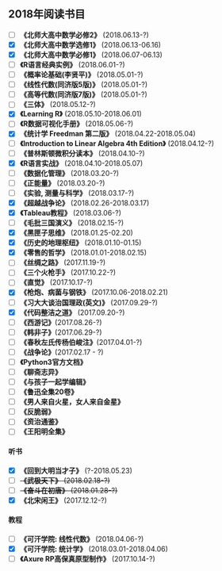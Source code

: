 ## 2018年阅读书目

- [ ] **《北师大高中数学必修2》** (2018.06.13-?)
- [x] **《北师大高中数学选修1》** (2018.06.13-06.16)
- [x] **《北师大高中数学必修1》** (2018.06.07-06.13)
- [ ] **《R语言经典实例》** (2018.06.01-?)
- [ ] **《概率论基础(李贤平)》** (2018.05.01-?)
- [ ] **《线性代数(同济版5版)》** (2018.05.01-?)
- [ ] **《高等代数(同济版7版)》** (2018.05.01-?)
- [ ] **《三体》** (2018.05.12-?)
- [x] **《Learning R》** (2018.05.10-2018.06.01)
- [ ] **《R数据可视化手册》** (2018.05.06-?)
- [x] **《统计学 Freedman 第二版》** (2018.04.22-2018.05.04)
- [ ] **《Introduction to Linear Algebra 4th Edition》** (2018.04.12-?)
- [ ] **《普林斯顿微积分读本》** (2018.04.10-?)
- [x] **《R语言实战》** (2018.04.10-2018.05.07)
- [ ] **《数据化管理》** (2018.03.20-?)
- [ ] **《正能量》** (2018.03.20-?)
- [ ] **《实验, 测量与科学》** (2018.03.17-?)
- [x] **《超越战争论》** (2018.02.26-2018.03.17)
- [x] **《Tableau教程》** (2018.03.06-?)
- [ ] **《毛批三国演义》** (2018.02.15-?)
- [x] **《黑匣子思维》** (2018.01.25-02.20)
- [x] **《历史的地理枢纽》** (2018.01.10-01.15)
- [x] **《零售的哲学》** (2018.01.01-2018.02.15)
- [ ] **《丝绸之路》** (2017.11.19-?)
- [ ] **《三个火枪手》** (2017.10.22-?)
- [ ] **《直觉》** (2017.10.17-?)
- [x] **《枪炮、病菌与钢铁》** (2017.10.06-2018.02.21)
- [ ] **《习大大谈治国理政(英文)》** (2017.09.29-?)
- [x] **《代码整洁之道》** (2017.09.20-?)
- [ ] **《西游记》**(2017.08.26-?)
- [ ] **《韩非子》**(2017.06.29-?)
- [ ] **《春秋左氏传杨伯峻注》**(2017.04.01-?)
- [ ] **《战争论》**(2017.02.17 - ?)
- [ ] **《Python3官方文档》**
- [ ] **《聊斋志异》**
- [ ] **《与孩子一起学编辑》**
- [ ] **《鲁迅全集20卷》**
- [ ] **《男人来自火星，女人来自金星》**
- [ ] **《反脆弱》**
- [ ] **《资治通鉴》**
- [ ] **《王阳明全集》**

#### 听书
- [x] **《回到大明当才子》** (?-2018.05.23)
- [ ] ~~**《武极天下》** (2018.02.18-?)~~
- [ ] ~~**《奋斗在初唐》** (2018.01.28-?)~~
- [x] **《北宋闲王》** (2017.12.12-?)

#### 教程
- [ ] **《可汗学院: 线性代数》** (2018.04.06-?)
- [x] **《可汗学院: 统计学》** (2018.03.01-2018.04.06)
- [ ] **《Axure RP高保真原型制作》** (2017.10.14-?)